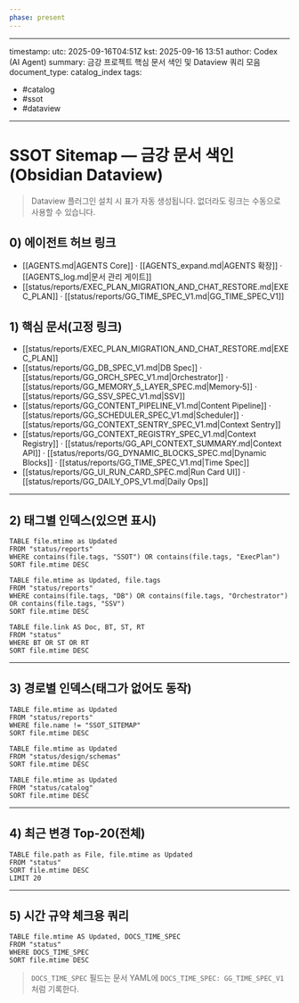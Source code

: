 ```yaml
---
phase: present
---
```


---
timestamp:
  utc: 2025-09-16T04:51Z
  kst: 2025-09-16 13:51
author: Codex (AI Agent)
summary: 금강 프로젝트 핵심 문서 색인 및 Dataview 쿼리 모음
document_type: catalog_index
tags:
  - #catalog
  - #ssot
  - #dataview
---

# SSOT Sitemap — 금강 문서 색인(Obsidian Dataview)

> Dataview 플러그인 설치 시 표가 자동 생성됩니다. 없더라도 링크는 수동으로 사용할 수 있습니다.

## 0) 에이전트 허브 링크
- [[AGENTS.md|AGENTS Core]] · [[AGENTS_expand.md|AGENTS 확장]] · [[AGENTS_log.md|문서 관리 게이트]]
- [[status/reports/EXEC_PLAN_MIGRATION_AND_CHAT_RESTORE.md|EXEC_PLAN]] · [[status/reports/GG_TIME_SPEC_V1.md|GG_TIME_SPEC_V1]]

## 1) 핵심 문서(고정 링크)
- [[status/reports/EXEC_PLAN_MIGRATION_AND_CHAT_RESTORE.md|EXEC_PLAN]]
- [[status/reports/GG_DB_SPEC_V1.md|DB Spec]] · [[status/reports/GG_ORCH_SPEC_V1.md|Orchestrator]] · [[status/reports/GG_MEMORY_5_LAYER_SPEC.md|Memory‑5]] · [[status/reports/GG_SSV_SPEC_V1.md|SSV]]
- [[status/reports/GG_CONTENT_PIPELINE_V1.md|Content Pipeline]] · [[status/reports/GG_SCHEDULER_SPEC_V1.md|Scheduler]] · [[status/reports/GG_CONTEXT_SENTRY_SPEC_V1.md|Context Sentry]]
- [[status/reports/GG_CONTEXT_REGISTRY_SPEC_V1.md|Context Registry]] · [[status/reports/GG_API_CONTEXT_SUMMARY.md|Context API]] · [[status/reports/GG_DYNAMIC_BLOCKS_SPEC.md|Dynamic Blocks]] · [[status/reports/GG_TIME_SPEC_V1.md|Time Spec]]
- [[status/reports/GG_UI_RUN_CARD_SPEC.md|Run Card UI]] · [[status/reports/GG_DAILY_OPS_V1.md|Daily Ops]]

---

## 2) 태그별 인덱스(있으면 표시)

```dataview
TABLE file.mtime as Updated
FROM "status/reports"
WHERE contains(file.tags, "SSOT") OR contains(file.tags, "ExecPlan")
SORT file.mtime DESC
```

```dataview
TABLE file.mtime as Updated, file.tags
FROM "status/reports"
WHERE contains(file.tags, "DB") OR contains(file.tags, "Orchestrator") OR contains(file.tags, "SSV")
SORT file.mtime DESC
```

```dataview
TABLE file.link AS Doc, BT, ST, RT
FROM "status"
WHERE BT OR ST OR RT
SORT file.mtime DESC
```

---

## 3) 경로별 인덱스(태그가 없어도 동작)

```dataview
TABLE file.mtime as Updated
FROM "status/reports"
WHERE file.name != "SSOT_SITEMAP"
SORT file.mtime DESC
```

```dataview
TABLE file.mtime as Updated
FROM "status/design/schemas"
SORT file.mtime DESC
```

```dataview
TABLE file.mtime as Updated
FROM "status/catalog"
SORT file.mtime DESC
```

---

## 4) 최근 변경 Top‑20(전체)
```dataview
TABLE file.path as File, file.mtime as Updated
FROM "status"
SORT file.mtime DESC
LIMIT 20
```

---

## 5) 시간 규약 체크용 쿼리
```dataview
TABLE file.mtime AS Updated, DOCS_TIME_SPEC
FROM "status"
WHERE DOCS_TIME_SPEC
SORT file.mtime DESC
```
> `DOCS_TIME_SPEC` 필드는 문서 YAML에 `DOCS_TIME_SPEC: GG_TIME_SPEC_V1`처럼 기록한다.
